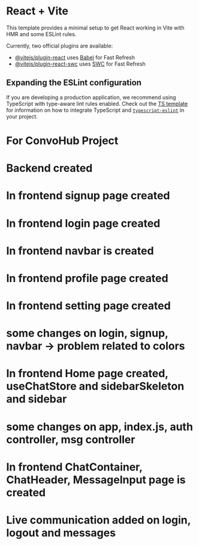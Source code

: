 # React + Vite

This template provides a minimal setup to get React working in Vite with HMR and some ESLint rules.

Currently, two official plugins are available:

- [@vitejs/plugin-react](https://github.com/vitejs/vite-plugin-react/blob/main/packages/plugin-react) uses [Babel](https://babeljs.io/) for Fast Refresh
- [@vitejs/plugin-react-swc](https://github.com/vitejs/vite-plugin-react/blob/main/packages/plugin-react-swc) uses [SWC](https://swc.rs/) for Fast Refresh

## Expanding the ESLint configuration

If you are developing a production application, we recommend using TypeScript with type-aware lint rules enabled. Check out the [TS template](https://github.com/vitejs/vite/tree/main/packages/create-vite/template-react-ts) for information on how to integrate TypeScript and [`typescript-eslint`](https://typescript-eslint.io) in your project.


# For ConvoHub Project

# Backend created

# In frontend signup page created

# In frontend login page created

# In frontend navbar is created

# In frontend profile page created

# In frontend setting page created

# some changes on login, signup, navbar -> problem related to colors

# In frontend Home page created, useChatStore and sidebarSkeleton and sidebar

# some changes on app, index.js, auth controller, msg controller

# In frontend ChatContainer, ChatHeader, MessageInput page is created

# Live communication added on login, logout and messages